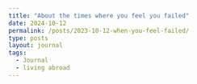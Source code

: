```yaml
---
title: "About the times where you feel you failed"
date: 2024-10-12
permalink: /posts/2023-10-12-when-you-feel-failed/
type: posts
layout: journal
tags:
  - Journal
  - living abroad
---
```


